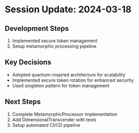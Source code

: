 # Session Update: 2024-03-18

## Development Steps
1. Implemented secure token management
2. Setup metamorphic processing pipeline

## Key Decisions
- Adopted quantum-inspired architecture for scalability
- Implemented secure token rotation for enhanced security
- Used singleton pattern for token management

## Next Steps
1. Complete MetamorphicProcessor implementation
2. Add DimensionalTranscender with tests
3. Setup automated CI/CD pipeline 